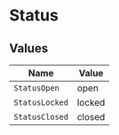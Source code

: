 # Status


## Values

| Name           | Value          |
| -------------- | -------------- |
| `StatusOpen`   | open           |
| `StatusLocked` | locked         |
| `StatusClosed` | closed         |